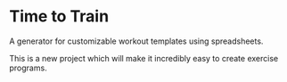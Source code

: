 # Time to Train

A generator for customizable workout templates using spreadsheets.

This is a new project which will make it incredibly easy to create exercise programs.
